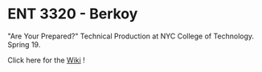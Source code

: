 # ENT 3320 - Berkoy     
"Are Your Prepared?"
Technical Production at NYC College of Technology. Spring 19.

Click here for the [Wiki](https://github.com/entertainmenttechnology/Berkoy-ENT3320-Spring2019/wiki) !

